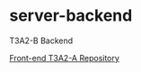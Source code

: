 # server-backend
T3A2-B Backend

[Front-end T3A2-A Repository](https://github.com/camilla-cs/front-end)